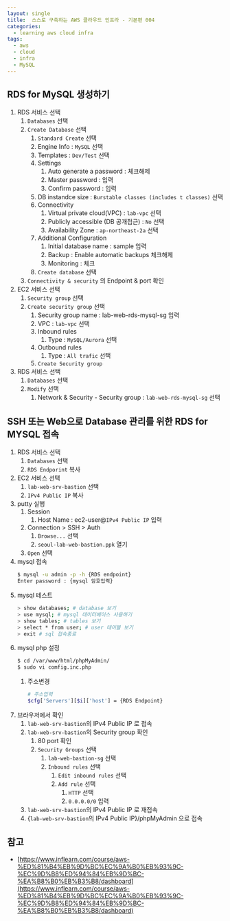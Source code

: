 ```yaml
---
layout: single
title:  스스로 구축하는 AWS 클라우드 인프라 - 기본편 004
categories: 
  - learning aws cloud infra
tags: 
  - aws
  - cloud
  - infra
  - MySQL
---
```


## RDS for MySQL 생성하기

1. RDS 서비스 선택
    1. `Databases` 선택
    1. `Create Database` 선택
        1. `Standard Create` 선택
        1. Engine Info : `MySQL` 선택
        1. Templates : `Dev/Test` 선택
        1. Settings
            1. Auto generate a password : 체크해제
            1. Master password : 입력
            1. Confirm password : 입력
        1. DB instandce size : `Burstable classes (includes t classes)` 선택
        1. Connectivity
            1. Virtual private cloud(VPC) : `lab-vpc` 선택
            1. Publicly accessible (DB 공개접근) : `No` 선택
            1. Availability Zone : `ap-northeast-2a` 선택
        1. Additional Configuration
            1. Initial database name : sample 입력
            1. Backup : Enable automatic backups 체크해제
            1. Monitoring : 체크
        1. `Create database` 선택
    1. `Connectivity & security` 의 Endpoint & port 확인
1. EC2 서비스 선택
    1. `Security group` 선택
    1. `Create security group` 선택
        1. Security group name : lab-web-rds-mysql-sg 입력
        1. VPC : `lab-vpc` 선택
        1. Inbound rules
            1. Type : `MySQL/Aurora` 선택
        1. Outbound rules
            1. Type : `All trafic` 선택
        1. `Create Security group`
1. RDS 서비스 선택
    1. `Databases` 선택
    1. `Modify` 선택
        1. Network & Security - Security group : `lab-web-rds-mysql-sg` 선택

## SSH 또는 Web으로 Database 관리를 위한 RDS for MYSQL 접속

1. RDS 서비스 선택
    1. `Databases` 선택
    1. `RDS Endporint` 복사
1. EC2 서비스 선택
    1. `lab-web-srv-bastion` 선택
    1. `IPv4 Public IP` 복사
1. putty 실행
    1. Session
        1. Host Name : ec2-user@`IPv4 Public IP` 입력
    1. Connection > SSH > Auth
        1. `Browse...` 선택
        1. `seoul-lab-web-bastion.ppk` 열기
    1. `Open` 선택
1. mysql 접속
    ```bash
    $ mysql -u admin -p -h {RDS endpoint}
    Enter password : {mysql 암호입력}
    ```
1. mysql 테스트
    ```bash
    > show databases; # database 보기
    > use mysql; # mysql 데이터베이스 사용하기
    > show tables; # tables 보기
    > select * from user; # user 테이블 보기
    > exit # sql 접속종료
    ```
1. mysql php 설정
    ```bash
    $ cd /var/www/html/phpMyAdmin/
    $ sudo vi comfig.inc.php
    ```
    1. 주소변경
        ```bash
        # 주소입력
        $cfg['Servers'][$i]['host'] = {RDS Endpoint}
        ```
1. 브라우저에서 확인
    1. `lab-web-srv-bastion`의 IPv4 Public IP 로 접속
    1. `lab-web-srv-bastion`의 Security group 확인
        1. 80 port 확인
        1. `Security Groups` 선택
            1. `lab-web-bastion-sg` 선택
            1. `Inbound rules` 선택
                1. `Edit inbound rules` 선택
                1. `Add rule` 선택
                    1. `HTTP` 선택
                    1. `0.0.0.0/0` 입력
    1. `lab-web-srv-bastion`의 IPv4 Public IP 로 재접속
    1. {`lab-web-srv-bastion`의 IPv4 Public IP}/phpMyAdmin 으로 접속

## 참고
- [https://www.inflearn.com/course/aws-%ED%81%B4%EB%9D%BC%EC%9A%B0%EB%93%9C-%EC%9D%B8%ED%94%84%EB%9D%BC-%EA%B8%B0%EB%B3%B8/dashboard](https://www.inflearn.com/course/aws-%ED%81%B4%EB%9D%BC%EC%9A%B0%EB%93%9C-%EC%9D%B8%ED%94%84%EB%9D%BC-%EA%B8%B0%EB%B3%B8/dashboard)
